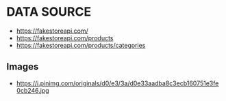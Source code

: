 # DATA SOURCE

- https://fakestoreapi.com/
- https://fakestoreapi.com/products
- https://fakestoreapi.com/products/categories

## Images

- https://i.pinimg.com/originals/d0/e3/3a/d0e33aadba8c3ecb160751e3fe0cb246.jpg